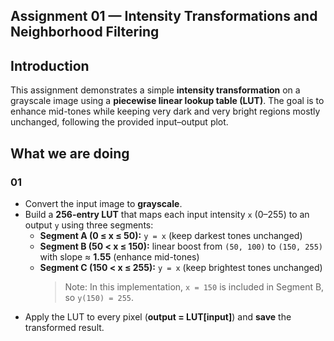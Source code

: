 ## Assignment 01 — Intensity Transformations and Neighborhood Filtering

## Introduction

This assignment demonstrates a simple **intensity transformation** on a grayscale image using a **piecewise linear lookup table (LUT)**. The goal is to enhance mid-tones while keeping very dark and very bright regions mostly unchanged, following the provided input–output plot.

## What we are doing

### 01
- Convert the input image to **grayscale**.
- Build a **256-entry LUT** that maps each input intensity `x` (0–255) to an output `y` using three segments:
  - **Segment A (0 ≤ x ≤ 50):** `y = x` (keep darkest tones unchanged)
  - **Segment B (50 < x ≤ 150):** linear boost from `(50, 100)` to `(150, 255)` with slope ≈ **1.55** (enhance mid-tones)
  - **Segment C (150 < x ≤ 255):** `y = x` (keep brightest tones unchanged)
    > Note: In this implementation, `x = 150` is included in Segment B, so `y(150) = 255`.
- Apply the LUT to every pixel (**output = LUT[input]**) and **save** the transformed result.
